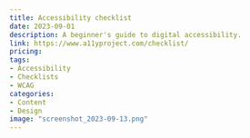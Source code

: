 ```yaml
---
title: Accessibility checklist
date: 2023-09-01
description: A beginner's guide to digital accessibility.
link: https://www.a11yproject.com/checklist/
pricing:
tags: 
- Accessibility
- Checklists
- WCAG
categories: 
- Content
- Design
image: "screenshot_2023-09-13.png"
---
```

